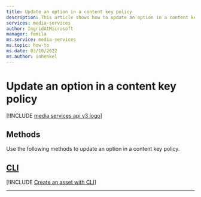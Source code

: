 ```yaml
---
title: Update an option in a content key policy
description: This article shows how to update an option in a content key policy.
services: media-services
author: IngridAtMicrosoft
manager: femila 
ms.service: media-services
ms.topic: how-to
ms.date: 03/10/2022
ms.author: inhenkel
---
```


# Update an option in a content key policy

[!INCLUDE [media services api v3 logo](./includes/v3-hr.md)]

## Methods

Use the following methods to update an option in a content key policy.

## [CLI](#tab/cli/)

[!INCLUDE [Create an asset with CLI](includes/task-update-option-content-key-policy-cli.md)]

---
